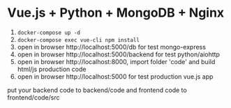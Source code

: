 # Vue.js + Python + MongoDB + Nginx

1. `docker-compose up -d`
2. `docker-compose exec vue-cli npm install`
3. open in browser http://localhost:5000/db for test mongo-express
4. open in browser http://localhost:5000/backend for test python/aiohttp
5. open in browser http://localhost:8000, import folder 'code' and build html/js production code
6. open in browser http://localhost:5000 for test production vue.js app


put your backend code to backend/code and frontend code to frontend/code/src